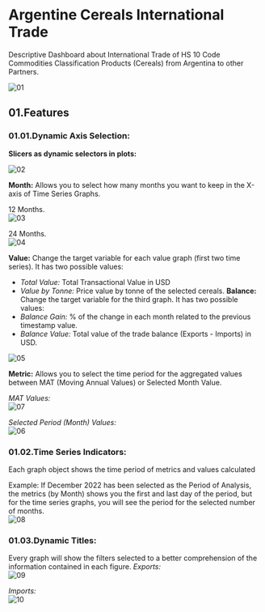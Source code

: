 # Argentine Cereals International Trade
Descriptive Dashboard about International Trade of HS 10 Code Commodities Classification Products (Cereals) from Argentina to other Partners.

![01](https://github.com/zapallo-droid-ca/2023.HS10-ARG.DataViz/blob/main/03.BI/screenshots%20for%20readme/01.jpg)


## 01.Features
### 01.01.Dynamic Axis Selection:

**Slicers as dynamic selectors in plots:**

![02](https://github.com/zapallo-droid-ca/2023.HS10-ARG.DataViz/blob/main/03.BI/screenshots%20for%20readme/02.jpg)


**Month:** Allows you to select how many months you want to keep in the X-axis of Time Series Graphs.

12 Months. <br>
![03](https://github.com/zapallo-droid-ca/2023.HS10-ARG.DataViz/blob/main/03.BI/screenshots%20for%20readme/03.jpg)

24 Months. <br>
![04](https://github.com/zapallo-droid-ca/2023.HS10-ARG.DataViz/blob/main/03.BI/screenshots%20for%20readme/04.jpg)

**Value:** Change the target variable for each value graph (first two time series). It has two possible values:
* *Total Value:* Total Transactional Value in USD
* *Value by Tonne:* Price value by tonne of the selected cereals.
**Balance:** Change the target variable for the third graph. It has two possible values:
* *Balance Gain:* % of the change in each month related to the previous timestamp value.
* *Balance Value:* Total value of the trade balance (Exports - Imports) in USD.

![05](https://github.com/zapallo-droid-ca/2023.HS10-ARG.DataViz/blob/main/03.BI/screenshots%20for%20readme/05.jpg)


**Metric:** Allows you to select the time period for the aggregated values between MAT (Moving Annual Values) or Selected Month Value.

*MAT Values:* <br>
![07](https://github.com/zapallo-droid-ca/2023.HS10-ARG.DataViz/blob/main/03.BI/screenshots%20for%20readme/07.jpg)

*Selected Period (Month) Values:*  <br>
![06](https://github.com/zapallo-droid-ca/2023.HS10-ARG.DataViz/blob/main/03.BI/screenshots%20for%20readme/06.jpg)


### 01.02.Time Series Indicators:
Each graph object shows the time period of metrics and values calculated

Example: If December 2022 has been selected as the Period of Analysis, the metrics (by Month) shows you the first and last day of the period, but for the time series graphs, you will see the period for the selected number of months. <br>
![08](https://github.com/zapallo-droid-ca/2023.HS10-ARG.DataViz/blob/main/03.BI/screenshots%20for%20readme/08.jpg)

### 01.03.Dynamic Titles:

Every graph will show the filters selected to a better comprehension of the information contained in each figure.
*Exports:* <br>
![09](https://github.com/zapallo-droid-ca/2023.HS10-ARG.DataViz/blob/main/03.BI/screenshots%20for%20readme/09.jpg)


*Imports:* <br>
![10](https://github.com/zapallo-droid-ca/2023.HS10-ARG.DataViz/blob/main/03.BI/screenshots%20for%20readme/10.jpg)

